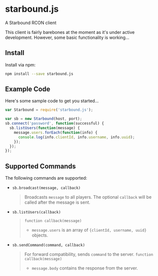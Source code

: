 # starbound.js
A Starbound RCON client

This client is fairly barebones at the moment as it's under active development.
However, some basic functionality is working...

## Install
Install via npm:

```bash
npm install --save starbound.js
```

## Example Code
Here's some sample code to get you started...

```javascript
var Starbound = require('starbound.js');

var sb = new Starbound(host, port);
sb.connect('password', function(successful) {
  sb.listUsers(function(message) {
    message.users.forEach(function(info) {
      console.log(info.clientId, info.username, info.uuid);
    });
  });
});
```

## Supported Commands
The following commands are supported:

* `sb.broadcast(message, callback)`
  > Broadcasts `message` to all players. The optional `callback` will be called
  > after the message is sent.

* `sb.listUsers(callback)`
  > `function callback(message)`
  > * `message.users` is an array of `{clientId, username, uuid}` objects.

* `sb.sendCommand(command, callback)`
  > For forward compatibility, sends `command` to the server.
  > `function callback(message)`
  > * `message.body` contains the response from the server.

